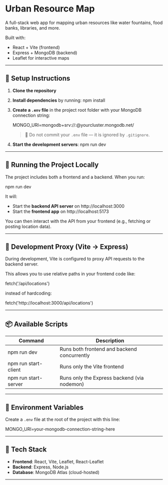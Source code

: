 # Urban Resource Map

A full-stack web app for mapping urban resources like water fountains, food banks, libraries, and more.

Built with:

- React + Vite (frontend)
- Express + MongoDB (backend)
- Leaflet for interactive maps

---

## 🔧 Setup Instructions

1. **Clone the repository**
2. **Install dependencies** by running:
   npm install

3. **Create a `.env` file** in the project root folder with your MongoDB connection string:

   MONGO_URI=mongodb+srv://<yourUser>:<yourPassword>@yourcluster.mongodb.net/

   > 🔐 Do not commit your `.env` file — it is ignored by `.gitignore`.

4. **Start the development servers**:
   npm run dev

---

## 🚀 Running the Project Locally

The project includes both a frontend and a backend. When you run:

npm run dev

It will:

- Start the **backend API server** on http://localhost:3000
- Start the **frontend app** on http://localhost:5173

You can then interact with the API from your frontend (e.g., fetching or posting location data).

---

## 🧩 Development Proxy (Vite → Express)

During development, Vite is configured to proxy API requests to the backend server.

This allows you to use relative paths in your frontend code like:

fetch('/api/locations')

instead of hardcoding:

fetch('http://localhost:3000/api/locations')

---

## 📦 Available Scripts

| Command              | Description                                 |
| -------------------- | ------------------------------------------- |
| npm run dev          | Runs both frontend and backend concurrently |
| npm run start-client | Runs only the Vite frontend                 |
| npm run start-server | Runs only the Express backend (via nodemon) |

---

## 🧪 Environment Variables

Create a `.env` file at the root of the project with this line:

MONGO_URI=your-mongodb-connection-string-here

---

## 🧱 Tech Stack

- **Frontend**: React, Vite, Leaflet, React-Leaflet
- **Backend**: Express, Node.js
- **Database**: MongoDB Atlas (cloud-hosted)

---
